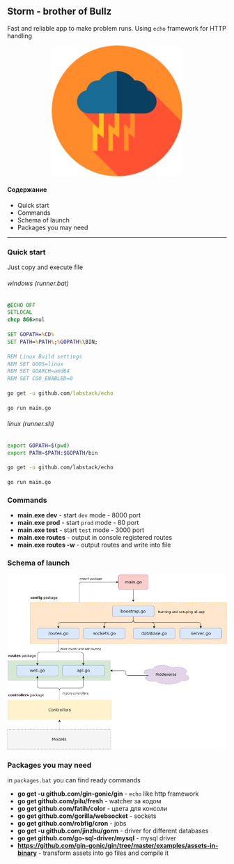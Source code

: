 ## Storm - brother of Bullz
Fast and reliable app to make problem runs. Using `echo` framework for HTTP handling

<p align="center" style="text-align:center;">
  <img src="https://github.com/Nikeweke/Storm/blob/master/public/assets/storm.png?raw=true" width="300" />
</p>

#### Содержание 
* Quick start
* Commands
* Schema of launch
* Packages you may need

---

### Quick start
Just copy and execute file
###### windows (runner.bat)
```bat
@ECHO OFF
SETLOCAL
chcp 866>nul

SET GOPATH=%CD%
SET PATH=%PATH%;%GOPATH%\BIN;

REM Linux Build settings
REM SET GOOS=linux
REM SET GOARCH=amd64
REM SET CGO_ENABLED=0

go get -u github.com/labstack/echo

go run main.go
```

###### linux (runner.sh)
```bash
export GOPATH=$(pwd)
export PATH=$PATH:$GOPATH/bin

go get -u github.com/labstack/echo

go run main.go
```

### Commands
* **main.exe dev** - start `dev` mode - 8000 port
* **main.exe prod** - start `prod` mode - 80 port
* **main.exe test** - start `test` mode - 3000 port
* **main.exe routes** - output in console registered routes
* **main.exe routes -w** - output routes and write into file

### Schema of launch
<p align="center" style="text-align:center;">
  <img src="https://github.com/Nikeweke/Storm/blob/master/public/assets/schema_storm.png?raw=true" width="600" />
</p>


### Packages you may need
in `packages.bat` you can find ready commands

* **go get -u github.com/gin-gonic/gin** - `echo` like http framework
* **go get github.com/pilu/fresh** - watcher за кодом
* **go get github.com/fatih/color** - цвета для консоли 
* **go get github.com/gorilla/websocket** - sockets
* **go get github.com/robfig/cron** - jobs
* **go get -u github.com/jinzhu/gorm** - driver for different databases
* **go get github.com/go-sql-driver/mysql** - mysql driver
* **https://github.com/gin-gonic/gin/tree/master/examples/assets-in-binary** - transform assets into go files and compile it